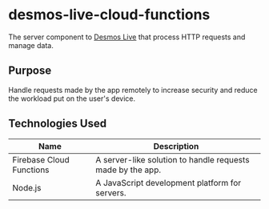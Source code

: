 # desmos-live-cloud-functions

The server component to [Desmos Live](https://github.com/Sanketh7/desmos-live) that process HTTP requests and manage data.



## Purpose

Handle requests made by the app remotely to increase security and reduce the workload put on the user's device.



## Technologies Used

| Name                     | Description                                                |
| ------------------------ | ---------------------------------------------------------- |
| Firebase Cloud Functions | A server-like solution to handle requests made by the app. |
| Node.js                  | A JavaScript development platform for servers.             |

